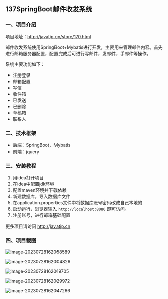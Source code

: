 ## 137SpringBoot邮件收发系统

### 一、项目介绍

项目地址：http://javatip.cn/store/170.html

邮件收发系统使用SpringBoot+Mybatis进行开发，主要用来管理邮件内容。首先进行邮箱服务器配置，配置完成后可进行写邮件，发邮件，手邮件等操作。

系统主要功能如下：

- 注册登录
- 邮箱配置
- 写信
- 收件箱
- 已发送
- 已删除
- 草稿箱
- 联系人

### 二、技术框架

- 后端：SpringBoot，Mybatis
- 前端：jquery

### 三、安装教程

1. 用idea打开项目
2. 在idea中配置jdk环境
3. 配置maven环境并下载依赖
4. 新建数据库，导入数据库文件
5. 在application.properties文件中将数据库账号密码改成自己本地的
6. 启动运行，浏览器输入 `http://localhost:8080` 即可访问。
7. 注册账号，进行邮箱基础配置

更多项目请访问 http://javatip.cn

### 四、项目截图

![image-20230728162058589](http://image.javatip.cn/bysj/20230728162058.png)

![image-20230728162004826](http://image.javatip.cn/bysj/20230728162005.png)

![image-20230728162019705](http://image.javatip.cn/bysj/20230728162019.png)

![image-20230728162029972](http://image.javatip.cn/bysj/20230728162030.png)

![image-20230728162047266](http://image.javatip.cn/bysj/20230728162047.png)
